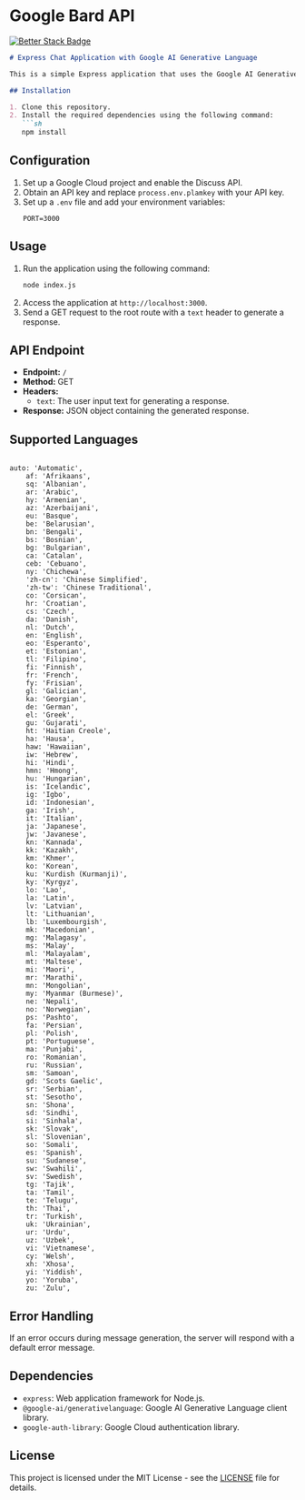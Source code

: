 # Google Bard API
[![Better Stack Badge](https://uptime.betterstack.com/status-badges/v1/monitor/t0t1.svg)](https://status.nishantapps.in/?utm_source=status_badge)
```markdown
# Express Chat Application with Google AI Generative Language

This is a simple Express application that uses the Google AI Generative Language API to generate responses to user input.

## Installation

1. Clone this repository.
2. Install the required dependencies using the following command:
   ```sh
   npm install
   ```

## Configuration

1. Set up a Google Cloud project and enable the Discuss API.
2. Obtain an API key and replace `process.env.plamkey` with your API key.
3. Set up a `.env` file and add your environment variables:
   ```env
   PORT=3000
   ```

## Usage

1. Run the application using the following command:
   ```sh
   node index.js
   ```
2. Access the application at `http://localhost:3000`.
3. Send a GET request to the root route with a `text` header to generate a response.

## API Endpoint

- **Endpoint:** `/`
- **Method:** GET
- **Headers:**
  - `text`: The user input text for generating a response.
- **Response:** JSON object containing the generated response.

## Supported Languages

```languages

auto: 'Automatic',
    af: 'Afrikaans',
    sq: 'Albanian',
    ar: 'Arabic',
    hy: 'Armenian',
    az: 'Azerbaijani',
    eu: 'Basque',
    be: 'Belarusian',
    bn: 'Bengali',
    bs: 'Bosnian',
    bg: 'Bulgarian',
    ca: 'Catalan',
    ceb: 'Cebuano',
    ny: 'Chichewa',
    'zh-cn': 'Chinese Simplified',
    'zh-tw': 'Chinese Traditional',
    co: 'Corsican',
    hr: 'Croatian',
    cs: 'Czech',
    da: 'Danish',
    nl: 'Dutch',
    en: 'English',
    eo: 'Esperanto',
    et: 'Estonian',
    tl: 'Filipino',
    fi: 'Finnish',
    fr: 'French',
    fy: 'Frisian',
    gl: 'Galician',
    ka: 'Georgian',
    de: 'German',
    el: 'Greek',
    gu: 'Gujarati',
    ht: 'Haitian Creole',
    ha: 'Hausa',
    haw: 'Hawaiian',
    iw: 'Hebrew',
    hi: 'Hindi',
    hmn: 'Hmong',
    hu: 'Hungarian',
    is: 'Icelandic',
    ig: 'Igbo',
    id: 'Indonesian',
    ga: 'Irish',
    it: 'Italian',
    ja: 'Japanese',
    jw: 'Javanese',
    kn: 'Kannada',
    kk: 'Kazakh',
    km: 'Khmer',
    ko: 'Korean',
    ku: 'Kurdish (Kurmanji)',
    ky: 'Kyrgyz',
    lo: 'Lao',
    la: 'Latin',
    lv: 'Latvian',
    lt: 'Lithuanian',
    lb: 'Luxembourgish',
    mk: 'Macedonian',
    mg: 'Malagasy',
    ms: 'Malay',
    ml: 'Malayalam',
    mt: 'Maltese',
    mi: 'Maori',
    mr: 'Marathi',
    mn: 'Mongolian',
    my: 'Myanmar (Burmese)',
    ne: 'Nepali',
    no: 'Norwegian',
    ps: 'Pashto',
    fa: 'Persian',
    pl: 'Polish',
    pt: 'Portuguese',
    ma: 'Punjabi',
    ro: 'Romanian',
    ru: 'Russian',
    sm: 'Samoan',
    gd: 'Scots Gaelic',
    sr: 'Serbian',
    st: 'Sesotho',
    sn: 'Shona',
    sd: 'Sindhi',
    si: 'Sinhala',
    sk: 'Slovak',
    sl: 'Slovenian',
    so: 'Somali',
    es: 'Spanish',
    su: 'Sudanese',
    sw: 'Swahili',
    sv: 'Swedish',
    tg: 'Tajik',
    ta: 'Tamil',
    te: 'Telugu',
    th: 'Thai',
    tr: 'Turkish',
    uk: 'Ukrainian',
    ur: 'Urdu',
    uz: 'Uzbek',
    vi: 'Vietnamese',
    cy: 'Welsh',
    xh: 'Xhosa',
    yi: 'Yiddish',
    yo: 'Yoruba',
    zu: 'Zulu',
```

## Error Handling

If an error occurs during message generation, the server will respond with a default error message.

## Dependencies

- `express`: Web application framework for Node.js.
- `@google-ai/generativelanguage`: Google AI Generative Language client library.
- `google-auth-library`: Google Cloud authentication library.

## License

This project is licensed under the MIT License - see the [LICENSE](LICENSE) file for details.
